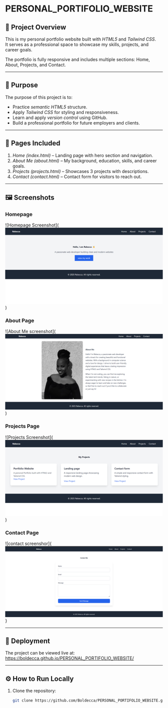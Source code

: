 # PERSONAL_PORTIFOLIO_WEBSITE

## 📌 Project Overview
This is my personal portfolio website built with *HTML5* and *Tailwind CSS*.  
It serves as a professional space to showcase my skills, projects, and career goals.  

The portfolio is fully responsive and includes multiple sections: Home, About, Projects, and Contact.  

---

## 🎯 Purpose
The purpose of this project is to:
- Practice *semantic HTML5* structure.
- Apply *Tailwind CSS* for styling and responsiveness.
- Learn and apply *version control* using GitHub.
- Build a professional portfolio for future employers and clients.

---

## 📂 Pages Included
1. *Home (index.html)* – Landing page with hero section and navigation.  
2. *About Me (about.html)* – My background, education, skills, and career goals.  
3. *Projects (projects.html)* – Showcases 3 projects with descriptions.  
4. *Contact (contact.html)* – Contact form for visitors to reach out.  

---

## 🖼 Screenshots
### Homepage
![Homepage Screenshot](![alt text](image.png))

### About Page
![About Me screenshot](![alt text](image-2.png))

### Projects Page
![Projects Screenshot](![alt text](image-1.png))

### Contact Page
![contact screenshor]{![alt text](image-3.png)}

---

## 🚀 Deployment
The project can be viewed live at:  
https://boldecca.github.io/PERSONAL_PORTIFOLIO_WEBSITE/ 

---

## ⚙ How to Run Locally
1. Clone the repository:
   ```bash
   git clone https://github.com/Boldecca/PERSONAL_PORTIFOLIO_WEBSITE.git